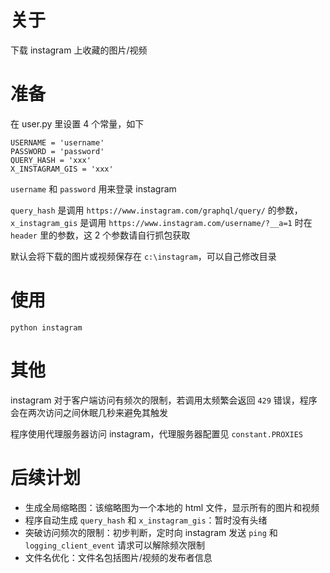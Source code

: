 # 关于

下载 instagram 上收藏的图片/视频

# 准备

在 user.py 里设置 4 个常量，如下

```
USERNAME = 'username'
PASSWORD = 'password'
QUERY_HASH = 'xxx'
X_INSTAGRAM_GIS = 'xxx'
```

`username` 和 `password` 用来登录 instagram

`query_hash` 是调用 `https://www.instagram.com/graphql/query/` 的参数，`x_instagram_gis` 是调用 `https://www.instagram.com/username/?__a=1` 时在 `header` 里的参数，这 2 个参数请自行抓包获取

默认会将下载的图片或视频保存在 `c:\instagram`，可以自己修改目录

# 使用

```
python instagram
```

# 其他

instagram 对于客户端访问有频次的限制，若调用太频繁会返回 `429` 错误，程序会在两次访问之间休眠几秒来避免其触发

程序使用代理服务器访问 instagram，代理服务器配置见 `constant.PROXIES`

# 后续计划

* 生成全局缩略图：该缩略图为一个本地的 html 文件，显示所有的图片和视频
* 程序自动生成 `query_hash` 和 `x_instagram_gis`：暂时没有头绪
* 突破访问频次的限制：初步判断，定时向 instagram 发送 `ping` 和 `logging_client_event` 请求可以解除频次限制
* 文件名优化：文件名包括图片/视频的发布者信息
